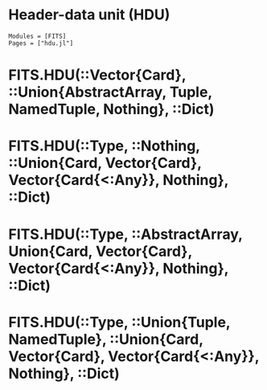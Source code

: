# Header-data unit (HDU)

```@autodocs
Modules = [FITS]
Pages = ["hdu.jl"]
```

# FITS.HDU(::Vector{Card}, ::Union{AbstractArray, Tuple, NamedTuple, Nothing}, ::Dict)
# FITS.HDU(::Type, ::Nothing, ::Union{Card, Vector{Card}, Vector{Card{<:Any}}, Nothing}, ::Dict)
# FITS.HDU(::Type, ::AbstractArray, Union{Card, Vector{Card}, Vector{Card{<:Any}}, Nothing}, ::Dict)
# FITS.HDU(::Type, ::Union{Tuple, NamedTuple}, ::Union{Card, Vector{Card}, Vector{Card{<:Any}}, Nothing}, ::Dict)
